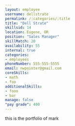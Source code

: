 ```yaml
--- 
layout: employee 
username: dellstrate
permalink: /:categories/:title 
title: "Dell Strate" 
skillsid: 14 
location: Eugene, OR
position: "Sales Manager"
skillMatch: 20
availability: 55
internal: true
categories: 
- employees
phoneNumber: 555-555-5555 
email: nwpointer@gmail.com
coreSkills:
- math 
- foo
additionalSkills:
- fooo
- bar
manage: false
"pay grade": 400
---
```


this is the portfolio of mark